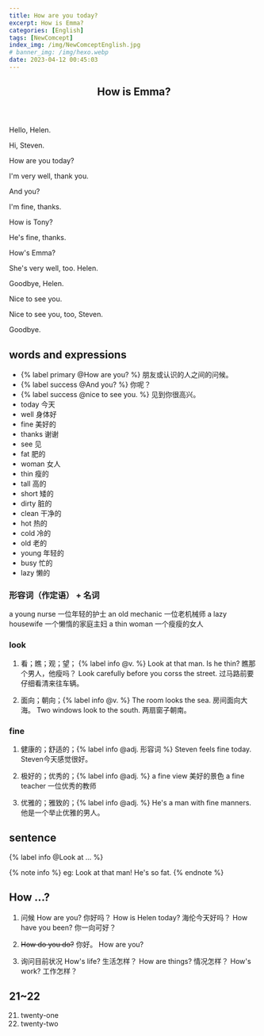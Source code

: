 ```yaml
---
title: How are you today?
excerpt: How is Emma?
categories: [English]
tags: [NewComcept]
index_img: /img/NewComceptEnglish.jpg
# banner_img: /img/hexo.webp
date: 2023-04-12 00:45:03
---
```


<article class="the-dialogue">
	<header>
    	<h2>How is Emma?</h2>
    </header>
    <p class="responder" title="Steven">Hello, Helen.</p>
    <p class="sender" title="Helen">Hi, Steven.</p>
    <p class="responder" title="Steven">How are you today?</p>
    <p class="sender" title="Helen">I'm very well, thank you.</p>
    <p class="sender" title="Helen">And you?</p>
    <p class="responder" title="Steven">I'm fine, thanks.</p>
    <p class="responder" title="Steven">How is Tony?</p>
    <p class="sender" title="Helen">He's fine, thanks.</p>
    <p class="sender" title="Helen">How's Emma?</p>
    <p class="responder" title="Steven">She's very well, too. Helen.</p>
    <p class="responder" title="Steven">Goodbye, Helen.</p>
    <p class="responder" title="Steven">Nice to see you.</p>
    <p class="sender" title="Helen">Nice to see you, too, Steven.</p>
    <p class="sender" title="Helen">Goodbye.</p>
</article>

## words and expressions

- {% label primary @How are you? %} 朋友或认识的人之间的问候。
- {% label success @And you? %} 你呢？
- {% label success @nice to see you. %} 见到你很高兴。
- today 今天
- well 身体好
- fine 美好的
- thanks 谢谢
- see 见
- fat 肥的
- woman 女人
- thin 瘦的
- tall 高的
- short 矮的
- dirty 脏的
- clean 干净的
- hot 热的
- cold 冷的
- old 老的
- young 年轻的
- busy 忙的
- lazy 懒的

### 形容词（作定语） + 名词

a young nurse 一位年轻的护士
an old mechanic 一位老机械师
a lazy housewife 一个懒惰的家庭主妇
a thin woman 一个瘦瘦的女人

### look

1. 看；瞧；观；望； {% label info @v. %}
Look at that man. Is he thin? 瞧那个男人，他瘦吗？
Look carefully before you corss the street. 过马路前要仔细看清来往车辆。

2. 面向；朝向；{% label info @v. %}
The room looks the sea. 房间面向大海。
Two windows look to the south. 两扇窗子朝南。

### fine

1. 健康的；舒适的；{% label info @adj. 形容词 %}
Steven feels fine today. Steven今天感觉很好。

2. 极好的；优秀的；{% label info @adj. %}
a fine view 美好的景色
a fine teacher 一位优秀的教师

3. 优雅的；雅致的；{% label info @adj. %}
He's a man with fine manners. 他是一个举止优雅的男人。

## sentence

{% label info @Look at ... %}

{% note info %}
eg: Look at that man! He's so fat.
{% endnote %}

## How ...?

1. 问候
How are you? 你好吗？
How is Helen today? 海伦今天好吗？
How have you been? 你一向可好？

2. <del>How do you do?</del> 你好。 How are you?

3. 询问目前状况
How's life? 生活怎样？
How are things? 情况怎样？
How's work? 工作怎样？

## 21~22

21. twenty-one
22. twenty-two